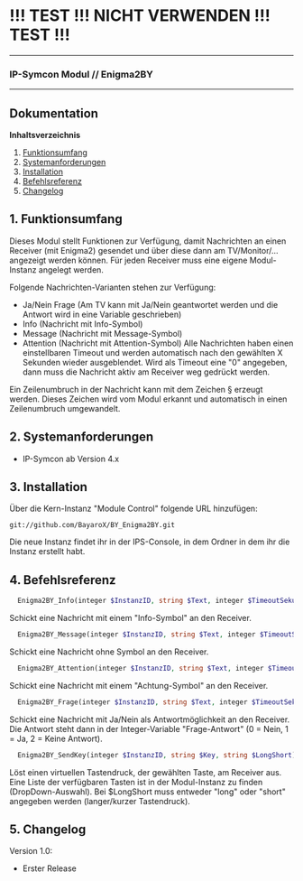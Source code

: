 # !!! TEST !!! NICHT VERWENDEN !!! TEST !!!
---

### IP-Symcon Modul // Enigma2BY
---

## Dokumentation

**Inhaltsverzeichnis**

1. [Funktionsumfang](#1-funktionsumfang) 
2. [Systemanforderungen](#2-systemanforderungen)
3. [Installation](#3-installation)
4. [Befehlsreferenz](#4-befehlsreferenz)
5. [Changelog](#5-changelog)


## 1. Funktionsumfang
Dieses Modul stellt Funktionen zur Verfügung, damit Nachrichten an einen Receiver (mit Enigma2)
gesendet und über diese dann am TV/Monitor/... angezeigt werden können. Für jeden Receiver muss
eine eigene Modul-Instanz angelegt werden.

Folgende Nachrichten-Varianten stehen zur Verfügung:
- Ja/Nein Frage (Am TV kann mit Ja/Nein geantwortet werden und die Antwort wird in eine Variable geschrieben)
- Info (Nachricht mit Info-Symbol)
- Message (Nachricht mit Message-Symbol)
- Attention (Nachricht mit Attention-Symbol)
Alle Nachrichten haben einen einstellbaren Timeout und werden automatisch nach den gewählten
X Sekunden wieder ausgeblendet. Wird als Timeout eine "0" angegeben, dann muss die Nachricht
aktiv am Receiver weg gedrückt werden.

Ein Zeilenumbruch in der Nachricht kann mit dem Zeichen § erzeugt werden. Dieses Zeichen
wird vom Modul erkannt und automatisch in einen Zeilenumbruch umgewandelt.


## 2. Systemanforderungen
- IP-Symcon ab Version 4.x


## 3. Installation
Über die Kern-Instanz "Module Control" folgende URL hinzufügen:

`git://github.com/BayaroX/BY_Enigma2BY.git`

Die neue Instanz findet ihr in der IPS-Console, in dem Ordner in dem ihr die Instanz erstellt habt.


## 4. Befehlsreferenz
```php
  Enigma2BY_Info(integer $InstanzID, string $Text, integer $TimeoutSekunden);
```
Schickt eine Nachricht mit einem "Info-Symbol" an den Receiver.

```php
  Enigma2BY_Message(integer $InstanzID, string $Text, integer $TimeoutSekunden);
```
Schickt eine Nachricht ohne Symbol an den Receiver.

```php
  Enigma2BY_Attention(integer $InstanzID, string $Text, integer $TimeoutSekunden);
```
Schickt eine Nachricht mit einem "Achtung-Symbol" an den Receiver.

```php
  Enigma2BY_Frage(integer $InstanzID, string $Text, integer $TimeoutSekunden);
```
Schickt eine Nachricht mit Ja/Nein als Antwortmöglichkeit an den Receiver.
Die Antwort steht dann in der Integer-Variable "Frage-Antwort" (0 = Nein, 1 = Ja, 2 = Keine Antwort).

```php
  Enigma2BY_SendKey(integer $InstanzID, string $Key, string $LongShort);
```
Löst einen virtuellen Tastendruck, der gewählten Taste, am Receiver aus. Eine Liste
der verfügbaren Tasten ist in der Modul-Instanz zu finden (DropDown-Auswahl).
Bei $LongShort muss entweder "long" oder "short" angegeben werden (langer/kurzer Tastendruck).


## 5. Changelog
Version 1.0:
  - Erster Release
